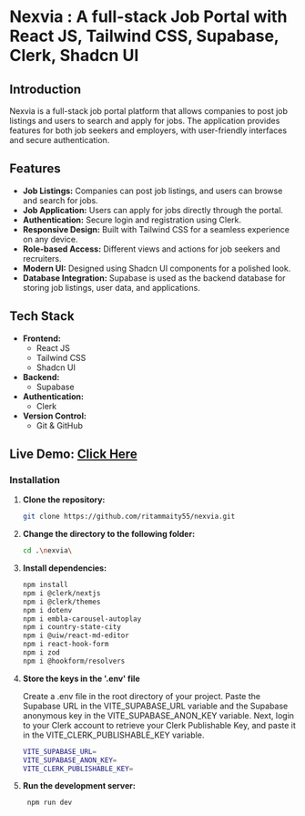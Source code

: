 # Nexvia : A full-stack Job Portal with React JS, Tailwind CSS, Supabase, Clerk, Shadcn UI

## Introduction

Nexvia is a full-stack job portal platform that allows companies to post job listings and users to search and apply for jobs. The application provides features for both job seekers and employers, with user-friendly interfaces and secure authentication.
## Features

- **Job Listings:** Companies can post job listings, and users can browse and search for jobs.
- **Job Application:** Users can apply for jobs directly through the portal.
- **Authentication:** Secure login and registration using Clerk.
- **Responsive Design:** Built with Tailwind CSS for a seamless experience on any device.
- **Role-based Access:** Different views and actions for job seekers and recruiters.
- **Modern UI:** Designed using Shadcn UI components for a polished look.
- **Database Integration:** Supabase is used as the backend database for storing job listings, user data, and applications.

## Tech Stack

- **Frontend:**
  - React JS
  - Tailwind CSS
  - Shadcn UI
- **Backend:**
  - Supabase
- **Authentication:**
  - Clerk
- **Version Control:**
  - Git & GitHub
 
## Live Demo: [Click Here](https://nexvia.vercel.app/)


### Installation

1. **Clone the repository:**

   ```bash
   git clone https://github.com/ritammaity55/nexvia.git
2. **Change the directory to the following folder:**
    ```bash
    cd .\nexvia\
3. **Install dependencies:**
    ```bash
    npm install
    npm i @clerk/nextjs
    npm i @clerk/themes
    npm i dotenv
    npm i embla-carousel-autoplay
    npm i country-state-city
    npm i @uiw/react-md-editor
    npm i react-hook-form
    npm i zod
    npm i @hookform/resolvers
4. **Store the keys in the '.env' file**

    Create a .env file in the root directory of your project. Paste the Supabase URL in the VITE_SUPABASE_URL variable and the Supabase anonymous key in the VITE_SUPABASE_ANON_KEY variable. Next, login to your Clerk account to retrieve your Clerk Publishable Key, and paste it in the VITE_CLERK_PUBLISHABLE_KEY variable.
    ```bash
    VITE_SUPABASE_URL=
    VITE_SUPABASE_ANON_KEY=
    VITE_CLERK_PUBLISHABLE_KEY=
5. **Run the development server:**
   ```bash
    npm run dev
